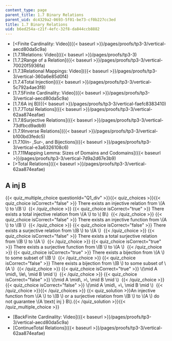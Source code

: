 ```yaml
---
content_type: page
parent_title: 1.7 Binary Relations
parent_uid: dc4329a2-0693-5f01-be73-cf0b227cc3ed
title: 1.7 Binary Relations
uid: b6ed254a-c21f-4efc-32f8-da844ccb8882
---
```


*   [\<Finite Cardinality: Video]({{< baseurl >}}/pages/proofs/tp3-3/vertical-aecd80da5c9a)
*   [1.7.1Relations: Video]({{< baseurl >}}/pages/proofs/tp3-3)
*   [1.7.2Range of a Relation]({{< baseurl >}}/pages/proofs/tp3-3/vertical-70020f5936fa)
*   [1.7.3Relational Mappings: Video]({{< baseurl >}}/pages/proofs/tp3-3/vertical-360a6e85d0f4)
*   [1.7.4Total Injection]({{< baseurl >}}/pages/proofs/tp3-3/vertical-5c792a4ae3f8)
*   [1.7.5Finite Cardinality: Video]({{< baseurl >}}/pages/proofs/tp3-3/vertical-aecd80da5c9a)
*   [1.7.6A inj B]({{< baseurl >}}/pages/proofs/tp3-3/vertical-faefc8383410)
*   [1.7.7Total Relations]({{< baseurl >}}/pages/proofs/tp3-3/vertical-62aa874eafae)
*   [1.7.8Surjective Relations]({{< baseurl >}}/pages/proofs/tp3-3/vertical-73dfbcd9adb9)
*   [1.7.9Inverse Relations]({{< baseurl >}}/pages/proofs/tp3-3/vertical-b100bd3fedc5)
*   [1.7.10In- ,Sur-, and Bijections]({{< baseurl >}}/pages/proofs/tp3-3/vertical-e3a6326108c6)
*   [1.7.11Mapping Lemma: Sizes of Domains and Codomains]({{< baseurl >}}/pages/proofs/tp3-3/vertical-7d9a2d67e3b9)
*   [\>Total Relations]({{< baseurl >}}/pages/proofs/tp3-3/vertical-62aa874eafae)

A inj B
-------

  
{{< quiz_multiple_choice questionId="Q1_div" >}}{{< quiz_choices >}}{{< quiz_choice isCorrect="false" >}}&nbsp;There exists an injective relation from \\(A \\) to \\(B \\) &nbsp;{{< /quiz_choice >}}
{{< quiz_choice isCorrect="true" >}}&nbsp;There exists a total injective relation from \\(A \\) to \\( B\\) &nbsp;{{< /quiz_choice >}}
{{< quiz_choice isCorrect="false" >}}&nbsp;There exists an injective function from \\(A \\) to \\(B \\) &nbsp;{{< /quiz_choice >}}
{{< quiz_choice isCorrect="false" >}}&nbsp;There exists a surjective relation from \\(B \\) to \\(A \\) &nbsp;{{< /quiz_choice >}}
{{< quiz_choice isCorrect="false" >}}&nbsp;There exists a total surjective relation from \\(B \\) to \\(A \\) &nbsp;{{< /quiz_choice >}}
{{< quiz_choice isCorrect="true" >}}&nbsp;There exists a surjective function from \\(B \\) to \\(A \\) &nbsp;{{< /quiz_choice >}}
{{< quiz_choice isCorrect="true" >}}&nbsp;There exists a bijection from \\(A \\) to some subset of \\(B \\) &nbsp;{{< /quiz_choice >}}
{{< quiz_choice isCorrect="false" >}}&nbsp;There exists a bijection from \\(B \\) to some subset of \\(A \\) &nbsp;{{< /quiz_choice >}}
{{< quiz_choice isCorrect="true" >}}&nbsp;\\(\\mid A \\mid\\, \\le\\, \\mid B \\mid \\) &nbsp;{{< /quiz_choice >}}
{{< quiz_choice isCorrect="false" >}}&nbsp;\\(\\mid A \\mid\\, >\\, \\mid B \\mid \\) &nbsp;{{< /quiz_choice >}}
{{< quiz_choice isCorrect="false" >}}&nbsp;\\(\\mid A \\mid\\, =\\, \\mid B \\mid \\) &nbsp;{{< /quiz_choice >}}{{< /quiz_choices >}}
{{< quiz_solution >}}An injective function from \\(A \\) to \\(B \\) or a surjective relation from \\(B \\) to \\(A \\) do not guarantee \\(A \\text{ inj } B\\).{{< /quiz_solution >}}{{< /quiz_multiple_choice >}}

*   [BackFinite Cardinality: Video]({{< baseurl >}}/pages/proofs/tp3-3/vertical-aecd80da5c9a)
*   [ContinueTotal Relations]({{< baseurl >}}/pages/proofs/tp3-3/vertical-62aa874eafae)